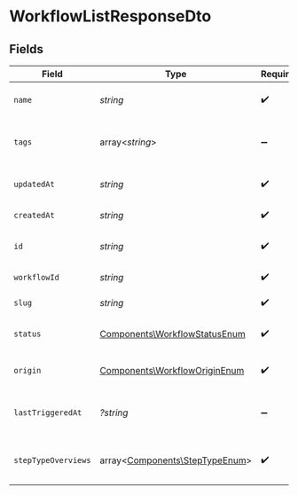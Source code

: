 # WorkflowListResponseDto


## Fields

| Field                                                                          | Type                                                                           | Required                                                                       | Description                                                                    |
| ------------------------------------------------------------------------------ | ------------------------------------------------------------------------------ | ------------------------------------------------------------------------------ | ------------------------------------------------------------------------------ |
| `name`                                                                         | *string*                                                                       | :heavy_check_mark:                                                             | Name of the workflow                                                           |
| `tags`                                                                         | array<*string*>                                                                | :heavy_minus_sign:                                                             | Tags associated with the workflow                                              |
| `updatedAt`                                                                    | *string*                                                                       | :heavy_check_mark:                                                             | Last updated timestamp                                                         |
| `createdAt`                                                                    | *string*                                                                       | :heavy_check_mark:                                                             | Creation timestamp                                                             |
| `id`                                                                           | *string*                                                                       | :heavy_check_mark:                                                             | Unique database identifier                                                     |
| `workflowId`                                                                   | *string*                                                                       | :heavy_check_mark:                                                             | Workflow identifier                                                            |
| `slug`                                                                         | *string*                                                                       | :heavy_check_mark:                                                             | Workflow slug                                                                  |
| `status`                                                                       | [Components\WorkflowStatusEnum](../../Models/Components/WorkflowStatusEnum.md) | :heavy_check_mark:                                                             | Status of the workflow                                                         |
| `origin`                                                                       | [Components\WorkflowOriginEnum](../../Models/Components/WorkflowOriginEnum.md) | :heavy_check_mark:                                                             | Origin of the workflow                                                         |
| `lastTriggeredAt`                                                              | *?string*                                                                      | :heavy_minus_sign:                                                             | Timestamp of the last workflow trigger                                         |
| `stepTypeOverviews`                                                            | array<[Components\StepTypeEnum](../../Models/Components/StepTypeEnum.md)>      | :heavy_check_mark:                                                             | Overview of step types in the workflow                                         |